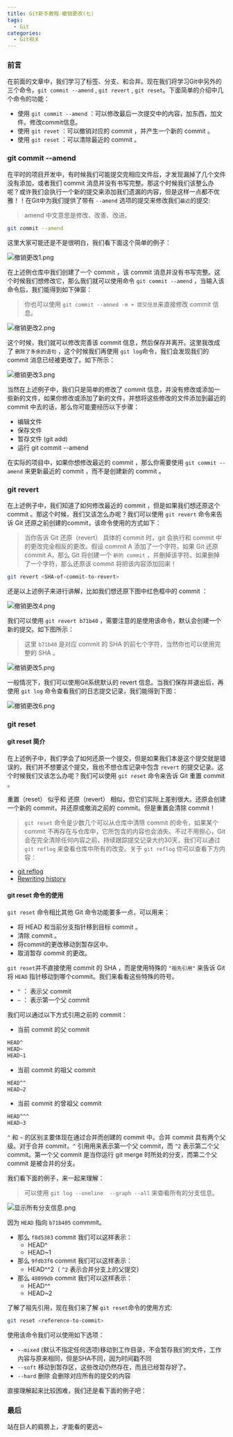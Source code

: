 ```yaml
---
title: Git新手教程-撤销更改(七)
tags:
  - Git
categories:
  - Git相关
---
```


### 前言

在前面的文章中，我们学习了标签、分支、和合并。现在我们将学习Git中另外的三个命令，`git commit --amend` , `git revert` , `git reset`。下面简单的介绍中几个命令的功能：

- 使用 `git commit --amend` ：可以修改最后一次提交中的内容，加东西，加文件。修改commit信息。
- 使用 `git revet` ：可以撤销对应的 commit ，并产生一个新的 commit 。
- 使用 `git reset` ：可以清除最近的 commit 。

### git commit --amend

在平时的项目开发中，有时候我们可能提交完相应文件后，才发现漏掉了几个文件没有添加，或者我们 commit 消息并没有书写完整。那这个时候我们该整么办呢？或许我们会执行一个新的提交来添加我们遗漏的内容，但是这样一点都不优雅！！在Git中为我们提供了带有 `--amend` 选项的提交来修改我们`最近`的提交:

> amend 中文意思是修改、改善、改进。

```bash
git commit --amend
```

这里大家可能还是不是很明白，我们看下面这个简单的例子：

![撤销更改1.png](https://upload-images.jianshu.io/upload_images/2824145-d0b6ea830d1e9fe5.png?imageMogr2/auto-orient/strip%7CimageView2/2/w/1240)

在上述例仓库中我们创建了一个 commit ，该 commit 消息并没有书写完整。这个时候我们想修改它，那么我们就可以使用命令 `git commit --amend` ，当输入该命令后，我们能得到如下弹窗：

> 你也可以使用 `git commit --amned -m + 提交信息`来直接修改 commit 信息。

![撤销更改2.png](https://upload-images.jianshu.io/upload_images/2824145-0d525cb66eb42171.png?imageMogr2/auto-orient/strip%7CimageView2/2/w/1240)

这个时候，我们就可以修改完善该 commit 信息，然后保存并离开。这里我改成了 `删除了多余的语句` ，这个时候我们再使用 `git log`命令，我们会发现我们的 commit 消息已经被更改了。如下所示：

![撤销更改3.png](https://upload-images.jianshu.io/upload_images/2824145-0de4916bf1cdc5f3.png?imageMogr2/auto-orient/strip%7CimageView2/2/w/1240)

当然在上述例子中，我们只是简单的修改了 commit 信息，并没有修改或添加一些新的文件，如果你修改或添加了新的文件，并想将这些修改的文件添加到最近的 commit 中去的话，那么你可能要经历以下步骤：

- 编辑文件
- 保存文件
- 暂存文件 (git add)
- 运行 git commit --amend

在实际的项目中，如果你想修改最近的 commit ，那么你需要使用 `git commit --amend` 来更新最近的 commit ，而不是创建新的 commit 。

### git revert

在上述例子中，我们知道了如何修改最近的 commit ，但是如果我们想还原这个 commit 。那这个时候，我们又该怎么办呢？我们可以使用 `git revert` 命令来告诉 Git 还原之前创建的commit，该命令使用的方式如下：

> 当你告诉 Git 还原（revert） 具体的 commit 时，git 会执行和 commit 中的更改完全相反的更改。假设 commit A 添加了一个字符，如果 Git 还原 commit A，那么 Git 将创建一个 `新的 commit` ，并删掉该字符。如果删掉了一个字符，那么还原该 commit 将把该内容添加回来！

```bash
git revert <SHA-of-commit-to-revert>
```

还是以上述例子来进行讲解，比如我们想还原下图中红色框中的 commit ：

![撤销更改4.png](https://upload-images.jianshu.io/upload_images/2824145-0de4916bf1cdc5f3.png?imageMogr2/auto-orient/strip%7CimageView2/2/w/1240)

我们可以使用 `git revert b71b40` ，需要注意的是使用该命令，默认会创建一个新的提交。如下图所示：

> 这里 `b71b40` 是对应 commit 的 SHA 的前七个字符，当然你也可以使用完整的 SHA 。

![撤销更改5.png](https://upload-images.jianshu.io/upload_images/2824145-e10e3a4bd493b3ce.png?imageMogr2/auto-orient/strip%7CimageView2/2/w/1240)

一般情况下，我们可以使用Git系统默认的 revert 信息。当我们保存并退出后，再使用 `git log` 命令查看我们的日志提交记录，我们能得到下图：

![撤销更改6.png](https://upload-images.jianshu.io/upload_images/2824145-000528eef2e0175b.png?imageMogr2/auto-orient/strip%7CimageView2/2/w/1240)

### git reset

#### git reset 简介

在上述例子中，我们学会了如何还原一个提交，但是如果我们本是这个提交就是错误的，我们并不想要这个提交，我也不想仓库记录中包含 `revert` 的提交记录。这个时候我们又该怎么办呢？我们可以使用 `git reset` 命令来告诉 Git 重置 commit 。

重置（reset） 似乎和 还原（revert） 相似，但它们实际上差别很大。还原会创建一个新的 commit，并还原或撤消之前的 commit。但是重置会清除 commit！

> `git reset` 命令是少数几个可以从仓库中清除 commit 的命令，如果某个 commit 不再存在与仓库中，它所包含的内容也会消失。不过不用担心，Git 会在完全清除任何内容之前，持续跟踪提交记录大约30天，我们可以通过 `git reflog` 来查看仓库中所有的改变。关于 `git reflog` 你可以查看下方内容：

- [git reflog](https://git-scm.com/docs/git-reflog)
- [Rewriting history](https://www.atlassian.com/git/tutorials/rewriting-history)

#### git reset 命令的使用

`git reset` 命令相比其他 Git 命令功能要多一点，可以用来：

- 将 HEAD 和当前分支指针移到目标 commit 。
- 清除 commit 。
- 将commit的更改移动到暂存区中。
- 取消暂存 commit 的更改。

`git reset`并不直接使用 commit 的 SHA ，而是使用特殊的 `"祖先引用"` 来告诉 Git 将 `HEAD` 指针移动到哪个commit。我们来看看这些特殊的符号。

- `^` ： 表示父 commit
- `~` ： 表示第一个父 commit

我们可以通过以下方式引用之前的 commit：

- 当前 commit 的父 commit

```bash
HEAD^
HEAD~
HEAD~1
```

- 当前 commit 的祖父 commit

```bash
HEAD^^
HEAD~2
```

- 当前 commit 的曾祖父 commit

```bash
HEAD^^^
HEAD~3
```

`^` 和 `~` 的区别主要体现在通过合并而创建的 commit 中。合并 commit 具有两个父级。对于合并 commit，`^` 引用用来表示第一个父 commit，而 `^2` 表示第二个父 commit。第一个父 commit 是当你运行 git merge 时所处的分支，而第二个父 commit 是被合并的分支。

我们看下面的例子，来一起来理解：

> 可以使用 `git log --oneline  --graph --all` 来查看所有的分支信息。

![显示所有分支信息.png](https://upload-images.jianshu.io/upload_images/2824145-e19d7ffed53186d0.png?imageMogr2/auto-orient/strip%7CimageView2/2/w/1240)

因为 `HEAD` 指向 `b71b405` commmit。

- 那么 `f8d5383` commit 我们可以这样表示：
  - HEAD^
  - HEAD~1
- 那么 `9fdb3f6` commit 我们可以这样表示：
  - HEAD^^2（ `^2` 表示合并分支上的父提交）
- 那么 `48099db` commit 我们可以这样表示：
  - HEAD^^
  - HEAD~2

了解了祖先引用，现在我们来了解 `git reset`命令的使用方式:

```bash
git reset <reference-to-commit>
```

使用该命令我们可以使用如下选项：

- `--mixed` (默认不指定任何选项)移动到工作目录，不会暂存我们的文件，工作内容与原来相同，但是SHA不同，因为时间戳不同
- `--soft` 移动到暂存区，这些改动仍然存在，而且已经暂存好了。
- `--hard` 删除 会删除对应所有的提交的内容

直接理解起来比较困难，我们还是看下面的例子吧：



### 最后

站在巨人的肩膀上，才能看的更远~
